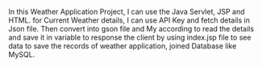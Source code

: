 In this Weather Application Project, I can use the Java Servlet, JSP and HTML. 
for Current Weather details, I can use API Key and fetch details in Json file. 
Then convert into gson file and My according to read the details and save it in variable to response the client by using index.jsp file to see data
to save the records of weather application, joined Database like MySQL.

